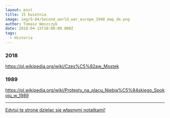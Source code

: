 ```yaml
---
layout: post
title: 15 kwietnia
image: img/9-04/Second_world_war_europe_1940_map_de.png
author: Tomasz Waszczyk
date: 2018-04-15T10:00:00.000Z
tags:
  - Historia
---
```


### 2018

https://pl.wikipedia.org/wiki/Czes%C5%82aw_Mostek

### 1989

https://pl.wikipedia.org/wiki/Protesty_na_placu_Niebia%C5%84skiego_Spokoju_w_1989

---

<a href="https://github.com/TomaszWaszczyk/historia.waszczyk.com/edit/master/src/content/april-15.md" target="_blank">Edytuj tę stronę dzieląc się własnymi notatkami!</a>

